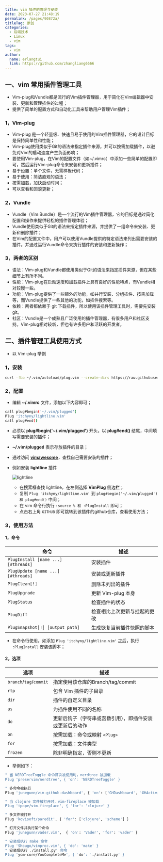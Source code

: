 ```yaml
---
title: vim 插件的管理与安装
date: 2023-07-27 21:48:19
permalink: /pages/90872a/
titleTag: 原创
categories:
  - 后端技术
  - Linux
  - vim
tags:
  - vim
author: 
  name: erlangtui
  link: https://github.com/zhangliang6666
---
```


## 一、vim 常用插件管理工具
* Vim-plug和Vundle都是流行的Vim插件管理器，用于简化在Vim编辑器中安装、更新和管理插件的过程；
* 提供了简单的配置方式和自动化工具来帮助用户管理Vim插件；

### 1，Vim-plug
* Vim-plug 是一个轻量级、快速且易于使用的Vim插件管理器，它的设计目标是保持简单性和性能；
* Vim-plug使用类似于Git的语法来指定插件来源，并可以按需加载插件，以避免对Vim的启动速度产生负面影响；
* 要使用Vim-plug，在Vim的配置文件（如~/.vimrc）中添加一些简单的配置即可，然后运行Vim-plug命令来安装和更新插件；
* 易于设置：单个文件，无需样板代码；
* 易于使用：简洁直观的语法；
* 按需加载，加快启动时间；
* 可以查看和回滚更新；

### 2，Vundle
* Vundle（Vim Bundle）是一个流行的Vim插件管理器，它的目标是通过简化配置和操作来提供轻松的插件管理体验；
* Vundle使用类似于Git的语法来指定插件来源，并提供了一组命令来安装、更新和删除插件；
* 在Vim的配置文件中，用户可以使用Vundle提供的特定语法来列出需要安装的插件，并通过运行Vundle命令来执行插件的安装和更新操作；

### 3，两者的区别
* 语法：Vim-plug和Vundle都使用类似于Git的语法来指定插件来源，但在某些细节上有所不同。
* 性能：Vim-plug在启动速度和加载插件上具有良好的性能特点，而Vundle相对较慢一些。
* 功能：Vim-plug提供了一些额外的功能，如并行安装、分组插件、按需加载等，而Vundle提供了一些其他的功能，如插件搜索等。
* 依赖：两者都依赖于 git 下载插件，所以使用该插件管理工具时，需要先安装 git。
* 社区：Vundle是一个成熟且广泛使用的插件管理器，有很多用户和社区支持。Vim-plug相对较新，但也有许多用户和活跃的开发者。

## 二、插件管理工具使用方式
* 以 Vim-plug 举例
### 1，安装
```bash
curl -fLo ~/.vim/autoload/plug.vim --create-dirs https://raw.githubusercontent.com/junegunn/vim-plug/master/plug.vim 
```
### 2，配置
* 编辑 **~/.vimrc** 文件，添加以下内容即可；
```bash
call plug#begin('~/.vim/plugged')
Plug 'itchyny/lightline.vim'
call plug#end()
```
* 必须以 **plug#begin('~/.vim/plugged')** 开头，以 **plug#end()** 结尾，中间填写需要安装的插件；
* **~/.vim/plugged** 表示存放插件的目录；
* 通过访问 **[vimawesome](https://vimawesome.com/)**，查找自己需要安装的插件；
* 例如安装 **lightline** 插件

  ![lightline](/img/vimawesome.png)
  * 在搜索框查找 lightline，在左侧选择 **VimPlug** 侧边栏；
  * 复制 `Plug 'itchyny/lightline.vim'` 到 `plug#begin('~/.vim/plugged') 和 plug#end()` 中间；
  * 在 vim 命令行执行 `:source % 和 :PlugInstall` 即可；
  * 点击右上角 `GITHUB` 即可跳转到该插件的github仓库，查看使用方法；
### 3，使用方法
#### 1，命令

| 命令 | 描述 |
| ----------------------------------- | ---------|
| `PlugInstall [name ...] [#threads]` | 安装插件 |
| `PlugUpdate [name ...] [#threads]`  | 安装或更新插件 |
| `PlugClean[!]`                      | 删除未列出的插件 |
| `PlugUpgrade`                       | 更新 Vim-plug 本身 |
| `PlugStatus`                        | 检查插件的状态 |
| `PlugDiff`                          | 检查相比上次更新与挂起的更改 |
| `PlugSnapshot[!] [output path]`     | 生成恢复当前插件快照的脚本  |

* 在命令行使用，如添加 `Plug 'itchyny/lightline.vim'` 之后，执行 `:PlugInstall` 安装该脚本；
#### 2，选项

| 选项                     | 描述                                      |
| ----------------------- | ------------------------------------------------ |
| `branch`/`tag`/`commit` | 指定使用该仓库的Branch/tag/commit        |
| `rtp`                   | 包含 Vim 插件的子目录            |
| `dir`                   | 插件的自定义目录                |
| `as`                    | 为插件使用不同的名称               |
| `do`                    | 更新后钩子（字符串或函数引用），即插件安装或更新后的动作           |
| `on`                    | 按需加载：命令或映射 `<Plug>` |
| `for`                   | 按需加载：文件类型                   |
| `frozen`                | 除非明确指定，否则不更新 |

* 举例如下：

```bash
" 当 NERDTreeToggle 命令首次被使用时，nerdtree 被加载
Plug 'preservim/nerdtree', { 'on': 'NERDTreeToggle' }

" 多命令被执行
Plug 'junegunn/vim-github-dashboard', { 'on': ['GHDashboard', 'GHActivity'] }

" 当 clojure 文件被打开时，vim-fireplace 被加载
Plug 'tpope/vim-fireplace', { 'for': 'clojure' }

" 多文件被打开
Plug 'kovisoft/paredit', { 'for': ['clojure', 'scheme'] }

” 打开文件并执行某个命令
Plug 'junegunn/vader.vim',  { 'on': 'Vader', 'for': 'vader' }

" 安装后执行 make 命令
Plug 'Shougo/vimproc.vim', { 'do': 'make' }
" 安装后执行 ./install.py' 命令
Plug 'ycm-core/YouCompleteMe', { 'do': './install.py' }

```

